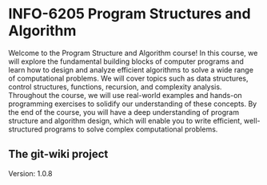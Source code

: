 # INFO-6205 Program Structures and Algorithm

Welcome to the Program Structure and Algorithm course! In this course, we will explore the fundamental building blocks of computer programs and learn how to design and analyze efficient algorithms to solve a wide range of computational problems. We will cover topics such as data structures, control structures, functions, recursion, and complexity analysis. Throughout the course, we will use real-world examples and hands-on programming exercises to solidify our understanding of these concepts. By the end of the course, you will have a deep understanding of program structure and algorithm design, which will enable you to write efficient, well-structured programs to solve complex computational problems.

## The git-wiki project


Version: 1.0.8
